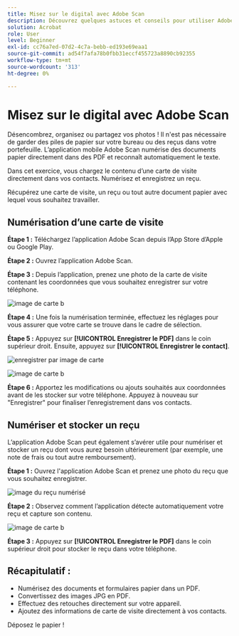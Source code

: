```yaml
---
title: Misez sur le digital avec Adobe Scan
description: Découvrez quelques astuces et conseils pour utiliser Adobe Document Cloud
solution: Acrobat
role: User
level: Beginner
exl-id: cc76a7ed-07d2-4c7a-bebb-ed193e69eaa1
source-git-commit: ad54f7afa78b0fbb31eccf455723a8890cb92355
workflow-type: tm+mt
source-wordcount: '313'
ht-degree: 0%

---
```


# Misez sur le digital avec Adobe Scan

Désencombrez, organisez ou partagez vos photos ! Il n&#39;est pas nécessaire de garder des piles de papier sur votre bureau ou des reçus dans votre portefeuille. L’application mobile Adobe Scan numérise des documents papier directement dans des PDF et reconnaît automatiquement le texte.

Dans cet exercice, vous chargez le contenu d’une carte de visite directement dans vos contacts. Numérisez et enregistrez un reçu.

Récupérez une carte de visite, un reçu ou tout autre document papier avec lequel vous souhaitez travailler.

## Numérisation d’une carte de visite

**Étape 1 :** Téléchargez l’application Adobe Scan depuis l’App Store d’Apple ou Google Play.

**Étape 2 :** Ouvrez l’application Adobe Scan.

**Étape 3 :** Depuis l’application, prenez une photo de la carte de visite contenant les coordonnées que vous souhaitez enregistrer sur votre téléphone.

![image de carte b](assets/scanbcard.png)


**Étape 4 :** Une fois la numérisation terminée, effectuez les réglages pour vous assurer que votre carte se trouve dans le cadre de sélection.

**Étape 5 :** Appuyez sur **[!UICONTROL Enregistrer le PDF]** dans le coin supérieur droit. Ensuite, appuyez sur **[!UICONTROL Enregistrer le contact]**.


![enregistrer par image de carte](assets/savecontact.jpg)

![image de carte b](assets/savecontact.png)

**Étape 6 :** Apportez les modifications ou ajouts souhaités aux coordonnées avant de les stocker sur votre téléphone. Appuyez à nouveau sur &quot;Enregistrer&quot; pour finaliser l’enregistrement dans vos contacts.

## Numériser et stocker un reçu

L’application Adobe Scan peut également s’avérer utile pour numériser et stocker un reçu dont vous aurez besoin ultérieurement (par exemple, une note de frais ou tout autre remboursement).

**Étape 1 :** Ouvrez l&#39;application Adobe Scan et prenez une photo du reçu que vous souhaitez enregistrer.

![image du reçu numérisé](assets/scanreceipt.png)


**Étape 2 :** Observez comment l’application détecte automatiquement votre reçu et capture son contenu.

![image de carte b](assets/receiptoutput.jpg)

**Étape 3 :** Appuyez sur **[!UICONTROL Enregistrer le PDF]** dans le coin supérieur droit pour stocker le reçu dans votre téléphone.


## Récapitulatif :

* Numérisez des documents et formulaires papier dans un PDF.
* Convertissez des images JPG en PDF.
* Effectuez des retouches directement sur votre appareil.
* Ajoutez des informations de carte de visite directement à vos contacts.

Déposez le papier !
